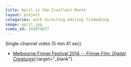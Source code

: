 ```yaml
---
title: April is the Cruellest Month
layout: project
categories: work directing editing filmmaking
image: april.jpg
vimeo_id: 101074027
---
```


Single-channel video (5 min 41 sec).

- [Melbourne Fringe Festival 2014 -- _Fringe Film: Digital Creatures_](https://www.melbournefringe.com.au/fringe-festival/fringe-film){:target="_blank"}
